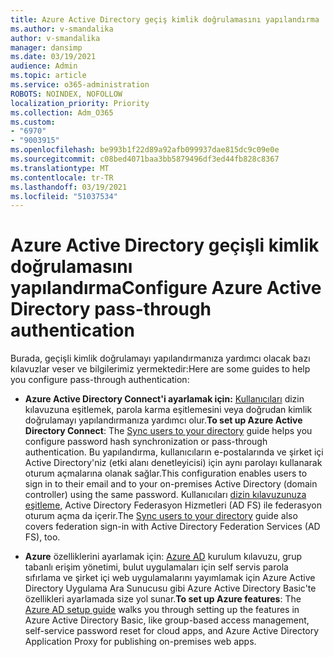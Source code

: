 ```yaml
---
title: Azure Active Directory geçiş kimlik doğrulamasını yapılandırma
ms.author: v-smandalika
author: v-smandalika
manager: dansimp
ms.date: 03/19/2021
audience: Admin
ms.topic: article
ms.service: o365-administration
ROBOTS: NOINDEX, NOFOLLOW
localization_priority: Priority
ms.collection: Adm_O365
ms.custom:
- "6970"
- "9003915"
ms.openlocfilehash: be993b1f22d89a92afb099937dae815dc9c09e0e
ms.sourcegitcommit: c08bed4071baa3bb5879496df3ed44fb828c8367
ms.translationtype: MT
ms.contentlocale: tr-TR
ms.lasthandoff: 03/19/2021
ms.locfileid: "51037534"
---
```

# <a name="configure-azure-active-directory-pass-through-authentication"></a><span data-ttu-id="86363-102">Azure Active Directory geçişli kimlik doğrulamasını yapılandırma</span><span class="sxs-lookup"><span data-stu-id="86363-102">Configure Azure Active Directory pass-through authentication</span></span>

<span data-ttu-id="86363-103">Burada, geçişli kimlik doğrulamayı yapılandırmanıza yardımcı olacak bazı kılavuzlar veser ve bilgilerimiz yermektedir:</span><span class="sxs-lookup"><span data-stu-id="86363-103">Here are some guides to help you configure pass-through authentication:</span></span>

- <span data-ttu-id="86363-104">**Azure Active Directory Connect'i ayarlamak için:** [Kullanıcıları](https://admin.microsoft.com/AdminPortal/Home) dizin kılavuzuna eşitlemek, parola karma eşitlemesini veya doğrudan kimlik doğrulamayı yapılandırmanıza yardımcı olur.</span><span class="sxs-lookup"><span data-stu-id="86363-104">**To set up Azure Active Directory Connect**: The [Sync users to your directory](https://admin.microsoft.com/AdminPortal/Home) guide helps you configure password hash synchronization or pass-through authentication.</span></span> <span data-ttu-id="86363-105">Bu yapılandırma, kullanıcıların e-postalarında ve şirket içi Active Directory'niz (etki alanı denetleyicisi) için aynı parolayı kullanarak oturum açmalarına olanak sağlar.</span><span class="sxs-lookup"><span data-stu-id="86363-105">This configuration enables users to sign in to their email and to your on-premises Active Directory (domain controller) using the same password.</span></span>  <span data-ttu-id="86363-106">Kullanıcıları [dizin kılavuzunuza eşitleme,](https://admin.microsoft.com/AdminPortal/Home) Active Directory Federasyon Hizmetleri (AD FS) ile federasyon oturum açma da içerir.</span><span class="sxs-lookup"><span data-stu-id="86363-106">The [Sync users to your directory](https://admin.microsoft.com/AdminPortal/Home) guide also covers federation sign-in with Active Directory Federation Services (AD FS), too.</span></span>

- <span data-ttu-id="86363-107">**Azure** özelliklerini ayarlamak için: [Azure AD](https://admin.microsoft.com/adminportal/home#/modernonboarding/azureadsetup) kurulum kılavuzu, grup tabanlı erişim yönetimi, bulut uygulamaları için self servis parola sıfırlama ve şirket içi web uygulamalarını yayımlamak için Azure Active Directory Uygulama Ara Sunucusu gibi Azure Active Directory Basic'te özellikleri ayarlamada size yol sunar.</span><span class="sxs-lookup"><span data-stu-id="86363-107">**To set up Azure features**: The [Azure AD setup guide](https://admin.microsoft.com/adminportal/home#/modernonboarding/azureadsetup) walks you through setting up the features in Azure Active Directory Basic, like group-based access management, self-service password reset for cloud apps, and Azure Active Directory Application Proxy for publishing on-premises web apps.</span></span>


